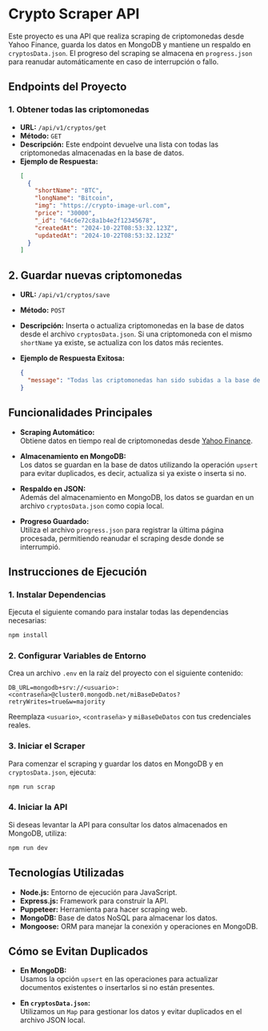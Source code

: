 # Crypto Scraper API

Este proyecto es una API que realiza scraping de criptomonedas desde Yahoo Finance, guarda los datos en MongoDB y mantiene un respaldo en `cryptosData.json`. El progreso del scraping se almacena en `progress.json` para reanudar automáticamente en caso de interrupción o fallo.

## **Endpoints del Proyecto**

### **1. Obtener todas las criptomonedas**
- **URL:** `/api/v1/cryptos/get`
- **Método:** `GET`
- **Descripción:** 
  Este endpoint devuelve una lista con todas las criptomonedas almacenadas en la base de datos.
- **Ejemplo de Respuesta:**
  ```json
  [
    {
      "shortName": "BTC",
      "longName": "Bitcoin",
      "img": "https://crypto-image-url.com",
      "price": "30000",
      "_id": "64c6e72c8a1b4e2f12345678",
      "createdAt": "2024-10-22T08:53:32.123Z",
      "updatedAt": "2024-10-22T08:53:32.123Z"
    }
  ] 
  
 ## 2. Guardar nuevas criptomonedas

- **URL:** `/api/v1/cryptos/save`
- **Método:** `POST`
- **Descripción:**
  Inserta o actualiza criptomonedas en la base de datos desde el archivo `cryptosData.json`. Si una criptomoneda con el mismo `shortName` ya existe, se actualiza con los datos más recientes.

- **Ejemplo de Respuesta Exitosa:**
  ```json
  {
    "message": "Todas las criptomonedas han sido subidas a la base de datos."
  }
  
 ## Funcionalidades Principales

- **Scraping Automático:**  
  Obtiene datos en tiempo real de criptomonedas desde [Yahoo Finance](https://finance.yahoo.com/markets/crypto/all/).

- **Almacenamiento en MongoDB:**  
  Los datos se guardan en la base de datos utilizando la operación `upsert` para evitar duplicados, es decir, actualiza si ya existe o inserta si no.

- **Respaldo en JSON:**  
  Además del almacenamiento en MongoDB, los datos se guardan en un archivo `cryptosData.json` como copia local.

- **Progreso Guardado:**  
  Utiliza el archivo `progress.json` para registrar la última página procesada, permitiendo reanudar el scraping desde donde se interrumpió.


## Instrucciones de Ejecución

### 1. Instalar Dependencias
Ejecuta el siguiente comando para instalar todas las dependencias necesarias:

```bash
npm install
```

### 2. Configurar Variables de Entorno
Crea un archivo `.env` en la raíz del proyecto con el siguiente contenido:

```
DB_URL=mongodb+srv://<usuario>:<contraseña>@cluster0.mongodb.net/miBaseDeDatos?retryWrites=true&w=majority
```

Reemplaza `<usuario>`, `<contraseña>` y `miBaseDeDatos` con tus credenciales reales.

### 3. Iniciar el Scraper
Para comenzar el scraping y guardar los datos en MongoDB y en `cryptosData.json`, ejecuta:

```bash
npm run scrap
```

### 4. Iniciar la API
Si deseas levantar la API para consultar los datos almacenados en MongoDB, utiliza:

```bash
npm run dev
```

## Tecnologías Utilizadas

- **Node.js:** Entorno de ejecución para JavaScript.
- **Express.js:** Framework para construir la API.
- **Puppeteer:** Herramienta para hacer scraping web.
- **MongoDB:** Base de datos NoSQL para almacenar los datos.
- **Mongoose:** ORM para manejar la conexión y operaciones en MongoDB.

## Cómo se Evitan Duplicados

- **En MongoDB:**  
  Usamos la opción `upsert` en las operaciones para actualizar documentos existentes o insertarlos si no están presentes.

- **En `cryptosData.json`:**  
  Utilizamos un `Map` para gestionar los datos y evitar duplicados en el archivo JSON local.